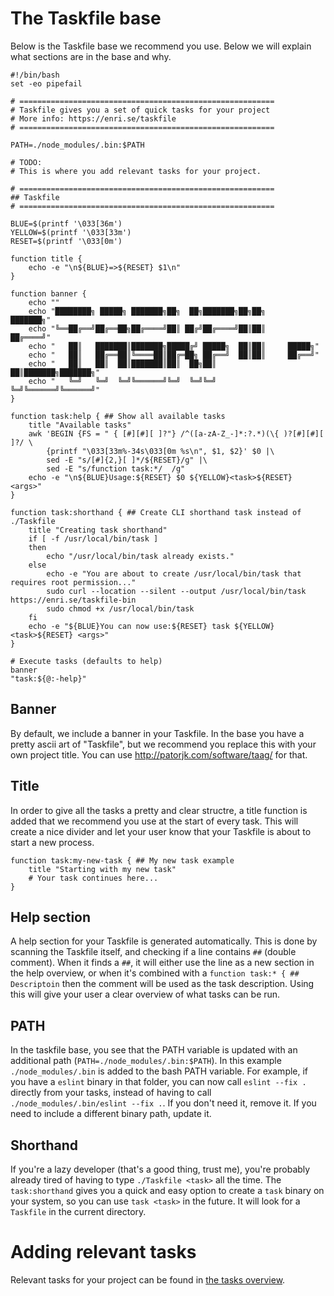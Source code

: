 # The Taskfile base

Below is the Taskfile base we recommend you use. Below we will explain what sections are in the base
and why.

```shell
#!/bin/bash
set -eo pipefail

# =========================================================
# Taskfile gives you a set of quick tasks for your project
# More info: https://enri.se/taskfile
# =========================================================

PATH=./node_modules/.bin:$PATH

# TODO:
# This is where you add relevant tasks for your project.

# =========================================================
## Taskfile
# =========================================================

BLUE=$(printf '\033[36m')
YELLOW=$(printf '\033[33m')
RESET=$(printf '\033[0m')

function title {
	echo -e "\n${BLUE}=>${RESET} $1\n"
}

function banner {
	echo ""
	echo "████████╗ █████╗ ███████╗██╗  ██╗███████╗██╗██╗     ███████╗"
	echo "╚══██╔══╝██╔══██╗██╔════╝██║ ██╔╝██╔════╝██║██║     ██╔════╝"
	echo "   ██║   ███████║███████╗█████╔╝ █████╗  ██║██║     █████╗"
	echo "   ██║   ██╔══██║╚════██║██╔═██╗ ██╔══╝  ██║██║     ██╔══╝"
	echo "   ██║   ██║  ██║███████║██║  ██╗██║     ██║███████╗███████╗"
	echo "   ╚═╝   ╚═╝  ╚═╝╚══════╝╚═╝  ╚═╝╚═╝     ╚═╝╚══════╝╚══════╝"
}

function task:help { ## Show all available tasks
	title "Available tasks"
	awk 'BEGIN {FS = " { [#][#][ ]?"} /^([a-zA-Z_-]*:?.*)(\{ )?[#][#][ ]?/ \
		{printf "\033[33m%-34s\033[0m %s\n", $1, $2}' $0 |\
		sed -E "s/[#]{2,}[ ]*/${RESET}/g" |\
		sed -E "s/function task:*/  /g"
	echo -e "\n${BLUE}Usage:${RESET} $0 ${YELLOW}<task>${RESET} <args>"
}

function task:shorthand { ## Create CLI shorthand task instead of ./Taskfile
	title "Creating task shorthand"
	if [ -f /usr/local/bin/task ]
	then
		echo "/usr/local/bin/task already exists."
	else
		echo -e "You are about to create /usr/local/bin/task that requires root permission..."
		sudo curl --location --silent --output /usr/local/bin/task https://enri.se/taskfile-bin
		sudo chmod +x /usr/local/bin/task
	fi
	echo -e "${BLUE}You can now use:${RESET} task ${YELLOW}<task>${RESET} <args>"
}

# Execute tasks (defaults to help)
banner
"task:${@:-help}"
```

## Banner

By default, we include a banner in your Taskfile. In the base you have a pretty ascii art of
"Taskfile", but we recommend you replace this with your own project title. You can use
http://patorjk.com/software/taag/ for that.

## Title

In order to give all the tasks a pretty and clear structre, a title function is added that we
recommend you use at the start of every task. This will create a nice divider and let your user know
that your Taskfile is about to start a new process.

```shell
function task:my-new-task { ## My new task example
	title "Starting with my new task"
	# Your task continues here...
}
```

## Help section

A help section for your Taskfile is generated automatically. This is done by scanning the Taskfile
itself, and checking if a line contains `##` (double comment). When it finds a `##`, it will either
use the line as a new section in the help overview, or when it's combined with a
`function task:* { ## Descriptoin` then the comment will be used as the task description. Using this
will give your user a clear overview of what tasks can be run.

## PATH

In the taskfile base, you see that the PATH variable is updated with an additional path
(`PATH=./node_modules/.bin:$PATH`). In this example `./node_modules/.bin` is added to the bash PATH
variable. For example, if you have a `eslint` binary in that folder, you can now call
`eslint --fix .` directly from your tasks, instead of having to call
`./node_modules/.bin/eslint --fix .`. If you don't need it, remove it. If you need to include a
different binary path, update it.

## Shorthand

If you're a lazy developer (that's a good thing, trust me), you're probably already tired of having
to type `./Taskfile <task>` all the time. The `task:shorthand` gives you a quick and easy option to
create a `task` binary on your system, so you can use `task <task>` in the future. It will look for
a `Taskfile` in the current directory.

# Adding relevant tasks

Relevant tasks for your project can be found in [the tasks overview](./README.md#usefull-tasks).
